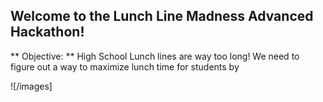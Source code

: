 
## Welcome to the Lunch Line Madness Advanced Hackathon!

** Objective: ** High School Lunch lines are way too long! We need to figure out a way to maximize lunch time for students by 

![/images]
